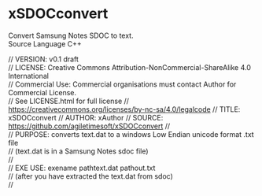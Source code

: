 # xSDOCconvert
Convert Samsung Notes SDOC to text.  
Source Language C++

// VERSION: v0.1 draft  
// LICENSE: Creative Commons Attribution-NonCommercial-ShareAlike 4.0 International  
//          Commercial Use: Commercial organisations must contact Author for Commercial License.  
//          See LICENSE.html for full license
//          https://creativecommons.org/licenses/by-nc-sa/4.0/legalcode
// TITLE:   xSDOCconvert
// AUTHOR:  xAuthor
// SOURCE:  https://github.com/agiletimesoft/xSDOCconvert
//  
// PURPOSE: converts text.dat to a windows Low Endian unicode format .txt file  
//          (text.dat is in a Samsung Notes sdoc file)  
//  
// EXE USE: exename pathtext.dat pathout.txt  
//          (after you have extracted the text.dat from sdoc)  
//  
